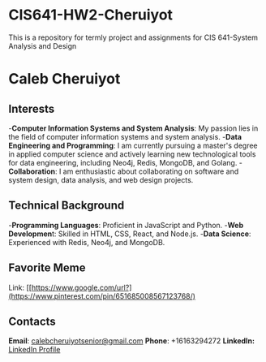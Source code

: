 # CIS641-HW2-Cheruiyot
This is a repository for termly project and assignments for CIS 641-System Analysis and Design
# Caleb Cheruiyot
## Interests
-**Computer Information Systems and System Analysis**: My passion lies in the field of computer information systems and system analysis.
-**Data Engineering and Programming**: I am currently pursuing a master's degree in applied computer science and actively learning new technological tools for data engineering, including Neo4j, Redis, MongoDB, and Golang.
-**Collaboration**: I am enthusiastic about collaborating on software and system design, data analysis, and web design projects.
## Technical Background
-**Programming Languages**: Proficient in JavaScript and Python.
-**Web Developmen**t: Skilled in HTML, CSS, React, and Node.js.
-**Data Science**: Experienced with Redis, Neo4j, and MongoDB.
## Favorite Meme
Link: [[https://www.google.com/url?](https://www.pinterest.com/pin/651685008567123768/)
## Contacts
**Email**: calebcheruiyotsenior@gmail.com
**Phone**: +16163294272
**LinkedIn:** [LinkedIn Profile](https://www.linkedin.com/in/caleb-cheruiyot)

